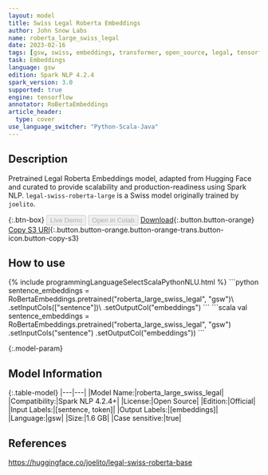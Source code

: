 ```yaml
---
layout: model
title: Swiss Legal Roberta Embeddings
author: John Snow Labs
name: roberta_large_swiss_legal
date: 2023-02-16
tags: [gsw, swiss, embeddings, transformer, open_source, legal, tensorflow]
task: Embeddings
language: gsw
edition: Spark NLP 4.2.4
spark_version: 3.0
supported: true
engine: tensorflow
annotator: RoBertaEmbeddings
article_header:
  type: cover
use_language_switcher: "Python-Scala-Java"
---
```


## Description

Pretrained Legal Roberta Embeddings model, adapted from Hugging Face and curated to provide scalability and production-readiness using Spark NLP. `legal-swiss-roberta-large` is a Swiss model originally trained by `joelito`.

{:.btn-box}
<button class="button button-orange" disabled>Live Demo</button>
<button class="button button-orange" disabled>Open in Colab</button>
[Download](https://s3.amazonaws.com/auxdata.johnsnowlabs.com/public/models/roberta_large_swiss_legal_gsw_4.2.4_3.0_1676577298804.zip){:.button.button-orange}
[Copy S3 URI](s3://auxdata.johnsnowlabs.com/public/models/roberta_large_swiss_legal_gsw_4.2.4_3.0_1676577298804.zip){:.button.button-orange.button-orange-trans.button-icon.button-copy-s3}

## How to use



<div class="tabs-box" markdown="1">
{% include programmingLanguageSelectScalaPythonNLU.html %}
```python
sentence_embeddings = RoBertaEmbeddings.pretrained("roberta_large_swiss_legal", "gsw")\
  .setInputCols(["sentence"])\
  .setOutputCol("embeddings")
```
```scala
val sentence_embeddings = RoBertaEmbeddings.pretrained("roberta_large_swiss_legal", "gsw")
  .setInputCols("sentence")
  .setOutputCol("embeddings"))
```
</div>

{:.model-param}
## Model Information

{:.table-model}
|---|---|
|Model Name:|roberta_large_swiss_legal|
|Compatibility:|Spark NLP 4.2.4+|
|License:|Open Source|
|Edition:|Official|
|Input Labels:|[sentence, token]|
|Output Labels:|[embeddings]|
|Language:|gsw|
|Size:|1.6 GB|
|Case sensitive:|true|

## References

https://huggingface.co/joelito/legal-swiss-roberta-base
